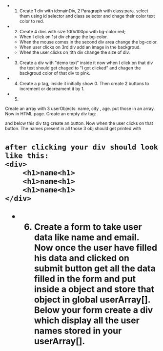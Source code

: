 - 1. Create 1 div with id:mainDiv, 2 Paragraph with class:para. select them using id selector and class selector and chage their color text color to red.

- 2.  Create 4 divs with size 100x100px with bg-color:red;
    - When I click on 1st div change the bg-color.
    - When the mouse comes in the second div area change the bg-color.
    - When user clicks on 3rd div add an image in the backgroud.
    - When the user clicks on 4th div change the size of div.


- 3. Create a div with "demo text" inside it now when I click on that div the text should get chaged to "I got clicked" and chagen the backgroud color of that div to pink.

- 4. Create a p tag, inside it initially show 0. Then create 2 buttons to increment or decreament it by 1.



- 5. 
Create an array with 3 userObjects: name, city , age. put those in an array. 
    Now in HTML page. Create an empty div tag: <div></div>
    and below this div tag create an button.
    Now when the user clicks on that button. The names present in all those 3 obj should get printed with <h1>

    after clicking your div should look like this:
    <div>
        <h1>name<h1>
        <h1>name<h1>
        <h1>name<h1>
    </div>

- 6. Create a form to take user data like name and email. Now once the user have filled his data and clicked on submit button get all the data filled in the form and put inside a object and store that object in global userArray[]. Below your form create a div which display all the user names stored in your userArray[]. 